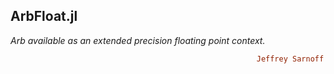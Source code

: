 ## ArbFloat.jl
_Arb available as an extended precision floating point context._
```ruby
                                                       Jeffrey Sarnoff © 2016-Mar-26 at New York
```

